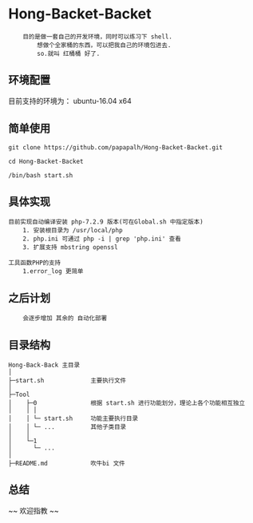 # Hong-Backet-Backet
~~~
    目的是做一套自己的开发环境，同时可以练习下 shell.
        想做个全家桶的东西，可以把我自己的环境包进去.
	    so.就叫 红桶桶 好了.
~~~
## 环境配置
目前支持的环境为： 
    ubuntu-16.04 x64
		
## 简单使用
~~~
git clone https://github.com/papapalh/Hong-Backet-Backet.git

cd Hong-Backet-Backet

/bin/bash start.sh
~~~


## 具体实现
~~~
目前实现自动编译安装 php-7.2.9 版本(可在Global.sh 中指定版本)
    1. 安装根目录为 /usr/local/php
    2. php.ini 可通过 php -i | grep 'php.ini' 查看
    3. 扩展支持 mbstring openssl

工具函数PHP的支持
    1.error_log 更简单
~~~

## 之后计划
~~~
    会逐步增加 其余的 自动化部署
~~~
 
## 目录结构

~~~
Hong-Back-Back 主目录
│
├─start.sh             主要执行文件
│
├─Tool
│    ├─0               根据 start.sh 进行功能划分，理论上各个功能相互独立
│    │ │
│    │ └─ start.sh     功能主要执行目录
│    │ └─ ...          其他子类目录
│    │
│    └─1
│      └─ ...
│
├─README.md            吹牛bi 文件
~~~

## 总结
~~
  欢迎指教
~~
